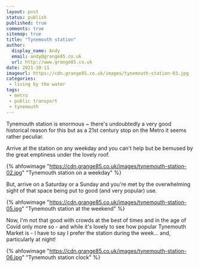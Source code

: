 ```yaml
---
layout: post
status: publish
published: true 
comments: true
sitemap: true
title: "Tynemouth station"
author:
  display_name: Andy
  email: andy@grange85.co.uk
  url: http://www.grange85.co.uk
date: 2021-10-11
imageurl: https://cdn.grange85.co.uk/images/tynemouth-station-03.jpg
categories:
 - living by the water
tags:
 - metro
 - public transport
 - tynemouth
---
```

Tynemouth station is enormous ~ there's undoubtedly a very good historical reason for this but as a 21st century stop on the Metro it seems rather peculiar.

Arrive at the station on any weekday and you can't help but be bemused by the great emptiness under the lovely roof.

{% ahfowimage "https://cdn.grange85.co.uk/images/tynemouth-station-02.jpg" "Tynemouth station on a weekday" %}

But, arrive on a Saturday or a Sunday and you're met by the overwhelming sight of that space being put to good (and very popular) use.

{% ahfowimage "https://cdn.grange85.co.uk/images/tynemouth-station-05.jpg" "Tynemouth station at the weekend" %}

Now, I'm not that good with crowds at the best of times and in the age of Covid only more so - and while it's lovely to see how popular Tynemouth Market is - I have to say I prefer the station during the week... and, particularly at night!

{% ahfowimage "https://cdn.grange85.co.uk/images/tynemouth-station-06.jpg" "Tynemouth station clock" %}
